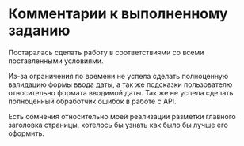 # Комментарии к выполненному заданию

Постаралась сделать работу в соответствиями со всеми поставленными условиями.

Из-за ограничения по времени не успела сделать полноценную валидацию формы ввода даты, а так же подсказки пользователю относительно формата вводимой даты. 
Так же не успела сделать полноценный обработчик ошибок в работе с API.

Есть сомнения относительно моей реализации разметки главного заголовка страницы, хотелось бы узнать как было бы лучше его оформить.


